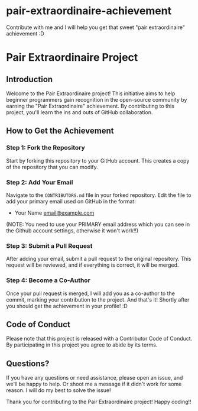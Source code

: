 # pair-extraordinaire-achievement
Contribute with me and I will help you get that sweet "pair extraordinaire" achievement :D

# Pair Extraordinaire Project

## Introduction

Welcome to the Pair Extraordinaire project! This initiative aims to help beginner programmers gain recognition in the open-source community by earning the "Pair Extraordinaire" achievement. By contributing to this project, you'll learn the ins and outs of GitHub collaboration.

## How to Get the Achievement

### Step 1: Fork the Repository

Start by forking this repository to your GitHub account. This creates a copy of the repository that you can modify.

### Step 2: Add Your Email

Navigate to the `CONTRIBUTORS.md` file in your forked repository. Edit the file to add your primary email used on GitHub in the format:

- Your Name <email@example.com>

(NOTE: You need to use your PRIMARY email address which you can see in the Github account settings, otherwise it won't work!!)

### Step 3: Submit a Pull Request

After adding your email, submit a pull request to the original repository. This request will be reviewed, and if everything is correct, it will be merged.

### Step 4: Become a Co-Author

Once your pull request is merged, I will add you  as a co-author to the commit, marking your contribution to the project.
And that's it! Shortly after you should get the achievement in your profile! :D

## Code of Conduct

Please note that this project is released with a Contributor Code of Conduct. By participating in this project you agree to abide by its terms.

## Questions?

If you have any questions or need assistance, please open an issue, and we'll be happy to help. Or shoot me a message if it didn't work for some reason. I will do my best to solve the issue! 

Thank you for contributing to the Pair Extraordinaire project!
Happy coding!!

